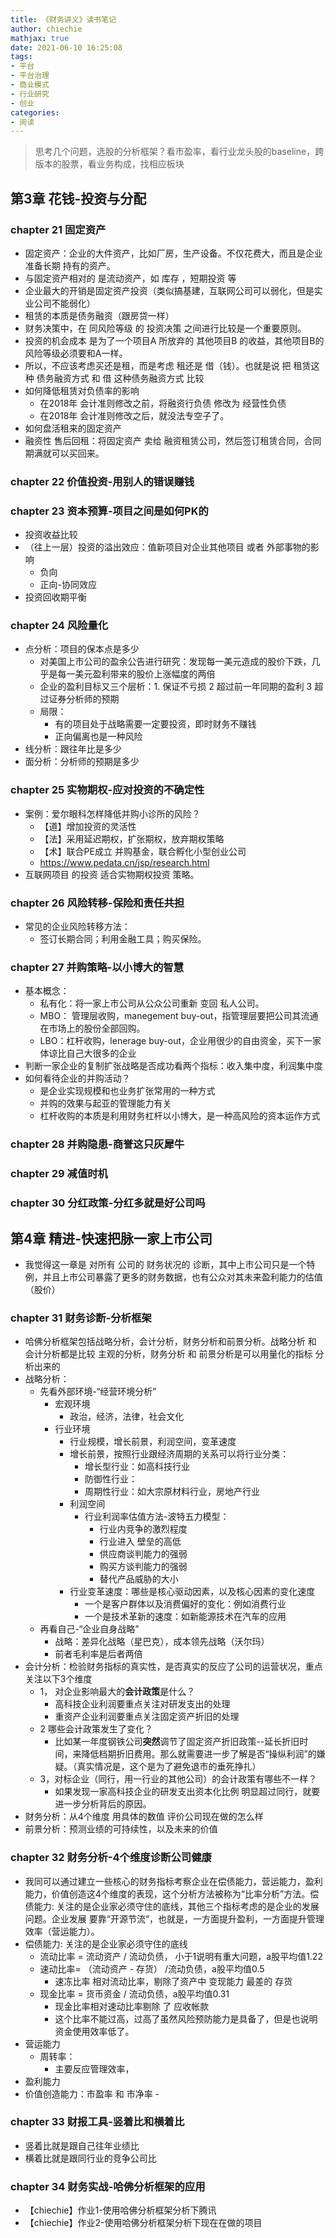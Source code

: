 ```yaml
---
title: 《财务讲义》读书笔记
author: chiechie
mathjax: true
date: 2021-06-10 16:25:08
tags: 
- 平台
- 平台治理
- 商业模式
- 行业研究
- 创业
categories: 
- 阅读
---
```


> 思考几个问题，选股的分析框架？看市盈率，看行业龙头股的baseline，跨版本的股票，看业务构成，找相应板块


## 第3章 花钱-投资与分配

### chapter 21 固定资产

- 固定资产：企业的大件资产，比如厂房，生产设备。不仅花费大，而且是企业准备长期 持有的资产。
- 与固定资产相对的 是流动资产，如 库存 ，短期投资 等
- 企业最大的开销是固定资产投资（类似搞基建，互联网公司可以弱化，但是实业公司不能弱化）
- 租赁的本质是债务融资（跟房贷一样）
- 财务决策中，在 同风险等级 的 投资决策 之间进行比较是一个重要原则。
- 投资的机会成本 是为了一个项目A 所放弃的 其他项目B 的收益，其他项目B的风险等级必须要和A一样。
- 所以，不应该考虑买还是租，而是考虑 租还是 借（钱）。也就是说 把 租赁这种 债务融资方式 和 借 这种债务融资方式 比较
- 如何降低租赁对负债率的影响
    - 在2018年 会计准则修改之前，将融资行负债 修改为 经营性负债
    - 在2018年 会计准则修改之后，就没法专空子了。
- 如何盘活租来的固定资产
- 融资性 售后回租：将固定资产 卖给 融资租赁公司，然后签订租赁合同，合同期满就可以买回来。

### chapter 22 价值投资-用别人的错误赚钱

### chapter 23 资本预算-项目之间是如何PK的

- 投资收益比较
- （往上一层）投资的溢出效应：值新项目对企业其他项目 或者 外部事物的影响
    - 负向
    - 正向-协同效应
- 投资回收期平衡

### chapter 24 风险量化

- 点分析：项目的保本点是多少
    - 对美国上市公司的盈余公告进行研究：发现每一美元造成的股价下跌，几乎是每一美元盈利带来的股价上涨幅度的两倍
    - 企业的盈利目标又三个层析：1. 保证不亏损 2 超过前一年同期的盈利 3 超过证券分析师的预期
    - 局限：
        - 有的项目处于战略需要一定要投资，即时财务不赚钱
        - 正向偏离也是一种风险
- 线分析：跟往年比是多少
- 面分析：分析师的预期是多少
  
### chapter 25 实物期权-应对投资的不确定性

- 案例：爱尔眼科怎样降低并购小诊所的风险？
    - 【道】增加投资的灵活性
    - 【法】采用延迟期权，扩张期权，放弃期权策略 
    - 【术】联合PE成立 并购基金，联合孵化小型创业公司
    - https://www.pedata.cn/jsp/research.html
- 互联网项目 的投资 适合实物期权投资 策略。 

### chapter 26 风险转移-保险和责任共担

- 常见的企业风险转移方法：
    - 签订长期合同；利用金融工具；购买保险。
    
### chapter 27 并购策略-以小博大的智慧

- 基本概念：
    - 私有化：将一家上市公司从公众公司重新 变回 私人公司。
    - MBO： 管理层收购，manegement buy-out，指管理层要把公司其流通在市场上的股份全部回购。
    - LBO：杠杆收购，lenerage buy-out，企业用很少的自由资金，买下一家体谅比自己大很多的企业
- 判断一家企业的复制扩张战略是否成功看两个指标：收入集中度，利润集中度
- 如何看待企业的并购活动？
    - 是企业实现规模和也业务扩张常用的一种方式
    - 并购的效果与起亚的管理能力有关
    - 杠杆收购的本质是利用财务杠杆以小博大，是一种高风险的资本运作方式

### chapter 28 并购隐患-商誉这只灰犀牛
### chapter 29 减值时机
### chapter 30 分红政策-分红多就是好公司吗

## 第4章 精进-快速把脉一家上市公司

- 我觉得这一章是 对所有 公司的  财务状况的 诊断，其中上市公司只是一个特例，并且上市公司暴露了更多的财务数据，也有公众对其未来盈利能力的估值（股价）

### chapter 31 财务诊断-分析框架

- 哈佛分析框架包括战略分析，会计分析，财务分析和前景分析。战略分析 和 会计分析都是比较 主观的分析，财务分析 和 前景分析是可以用量化的指标 分析出来的
- 战略分析：
    - 先看外部环境-“经营环境分析”
        - 宏观环境
            - 政治，经济，法律，社会文化
        - 行业环境
            - 行业规模，增长前景，利润空间，变革速度
            - 增长前景，按照行业跟经济周期的关系可以将行业分类：
                - 增长型行业：如高科技行业
                - 防御性行业：
                - 周期性行业：如大宗原材料行业，房地产行业
            - 利润空间
                - 行业利润率估值方法-波特五力模型：
                    - 行业内竞争的激烈程度
                    - 行业进入 壁垒的高低
                    - 供应商谈判能力的强弱
                    - 购买方谈判能力的强弱
                    - 替代产品威胁的大小
            - 行业变革速度：哪些是核心驱动因素，以及核心因素的变化速度
                - 一个是客户群体以及消费偏好的变化：例如消费行业 
                - 一个是技术革新的速度：如新能源技术在汽车的应用
    - 再看自己-“企业自身战略”
        - 战略：差异化战略（星巴克），成本领先战略（沃尔玛）
        - 前者毛利率是后者两倍
- 会计分析：检验财务指标的真实性，是否真实的反应了公司的运营状况，重点关注以下3个维度
    - 1， 对企业影响最大的**会计政策**是什么？
        - 高科技企业利润要重点关注对研发支出的处理
        - 重资产企业利润要重点关注固定资产折旧的处理
    - 2 哪些会计政策发生了变化？
        - 比如某一年度钢铁公司**突然**调节了固定资产折旧政策--延长折旧时间，来降低档期折旧费用。那么就需要进一步了解是否“操纵利润”的嫌疑。（真实情况是，这个是为了避免退市的垂死挣扎）
    - 3，对标企业（同行，用一行业的其他公司）的会计政策有哪些不一样？
        - 如果发现一家高科技企业的研发支出资本化比例 明显超过同行，就要进一步分析背后的原因。
- 财务分析：从4个维度 用具体的数值 评价公司现在做的怎么样
- 前景分析：预测业绩的可持续性，以及未来的价值

### chapter 32 财务分析-4个维度诊断公司健康

- 我同可以通过建立一些核心的财务指标考察企业在偿债能力，营运能力，盈利能力，价值创造这4个维度的表现，这个分析方法被称为“比率分析”方法。偿债能力: 关注的是企业家必须守住的底线，其他三个指标考虑的是企业的发展问题。企业发展 要靠“开源节流”，也就是，一方面提升盈利，一方面提升管理效率（营运能力）。
- 偿债能力: 关注的是企业家必须守住的底线
    - 流动比率 = 流动资产 / 流动负债， 小于1说明有重大问题，a股平均值1.22
    - 速动比率= （流动资产 - 存货） /流动负债，a股平均值0.5
        - 速冻比率 相对流动比率，剔除了资产中 变现能力 最差的 存货
    - 现金比率 = 货币资金 / 流动负债，a股平均值0.31
        - 现金比率相对速动比率剔除 了 应收帐款
        - 这个比率不能过高，过高了虽然风险预防能力是具备了，但是也说明资金使用效率低了。
- 营运能力
    - 周转率：
        - 主要反应管理效率，
- 盈利能力
- 价值创造能力：市盈率 和 市净率
        - 
### chapter 33 财报工具-竖着比和横着比

- 竖着比就是跟自己往年业绩比
- 横着比就是跟同行业的竞争公司比

### chapter 34 财务实战-哈佛分析框架的应用

- 【chiechie】作业1-使用哈佛分析框架分析下腾讯
- 【chiechie】作业2-使用哈佛分析框架分析下现在在做的项目
